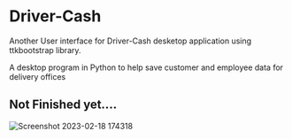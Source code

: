# Driver-Cash
Another User interface for Driver-Cash desketop application using ttkbootstrap library.

A desktop program in Python to help save customer and employee data for delivery offices

## Not Finished yet....
![Screenshot 2023-02-18 174318](https://user-images.githubusercontent.com/87886756/219875016-a37f4b30-6eae-411a-828b-f96f74f709b7.jpg)

